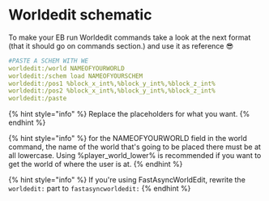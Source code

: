 # Worldedit schematic

To make your EB run Worldedit commands take a look at the next format (that it should go on commands section.) and use it as reference :sunglasses:

```yaml
#PASTE A SCHEM WITH WE
worldedit:/world NAMEOFYOURWORLD
worldedit:/schem load NAMEOFYOURSCHEM
worldedit:/pos1 %block_x_int%,%block_y_int%,%block_z_int%
worldedit:/pos2 %block_x_int%,%block_y_int%,%block_z_int%
worldedit:/paste
```

{% hint style="info" %}
Replace the placeholders for what you want.
{% endhint %}

{% hint style="info" %}
for the NAMEOFYOURWORLD field in the world command, the name of the world that's going to be placed there must be at all lowercase. Using %player\_world\_lower% is recommended if you want to get the world of where the user is at.
{% endhint %}

{% hint style="info" %}
If you're using FastAsyncWorldEdit, rewrite the `worldedit:` part to `fastasyncworldedit:`
{% endhint %}
